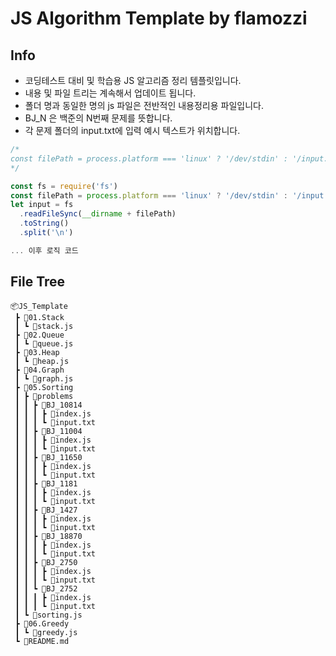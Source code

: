 # JS Algorithm Template by flamozzi

## Info

- 코딩테스트 대비 및 학습용 JS 알고리즘 정리 템플릿입니다.
- 내용 및 파일 트리는 계속해서 업데이트 됩니다.
- 폴더 명과 동일한 명의 js 파일은 전반적인 내용정리용 파일입니다.
- BJ_N 은 백준의 N번째 문제를 뜻합니다.
- 각 문제 폴더의 input.txt에 입력 예시 텍스트가 위치합니다.

```javascript
/*
const filePath = process.platform === 'linux' ? '/dev/stdin' : '/input.txt' 코드를 통해 백준 및 vscode에서 정상적으로 입력 파일을 받아올 수 있도록 조건을 달아줍니다.
*/

const fs = require('fs')
const filePath = process.platform === 'linux' ? '/dev/stdin' : '/input.txt'
let input = fs
  .readFileSync(__dirname + filePath)
  .toString()
  .split('\n')

... 이후 로직 코드
```

## File Tree

```
📦JS_Template
 ┣ 📂01.Stack
 ┃ ┗ 📜stack.js
 ┣ 📂02.Queue
 ┃ ┗ 📜queue.js
 ┣ 📂03.Heap
 ┃ ┗ 📜heap.js
 ┣ 📂04.Graph
 ┃ ┗ 📜graph.js
 ┣ 📂05.Sorting
 ┃ ┣ 📂problems
 ┃ ┃ ┣ 📂BJ_10814
 ┃ ┃ ┃ ┣ 📜index.js
 ┃ ┃ ┃ ┗ 📜input.txt
 ┃ ┃ ┣ 📂BJ_11004
 ┃ ┃ ┃ ┣ 📜index.js
 ┃ ┃ ┃ ┗ 📜input.txt
 ┃ ┃ ┣ 📂BJ_11650
 ┃ ┃ ┃ ┣ 📜index.js
 ┃ ┃ ┃ ┗ 📜input.txt
 ┃ ┃ ┣ 📂BJ_1181
 ┃ ┃ ┃ ┣ 📜index.js
 ┃ ┃ ┃ ┗ 📜input.txt
 ┃ ┃ ┣ 📂BJ_1427
 ┃ ┃ ┃ ┣ 📜index.js
 ┃ ┃ ┃ ┗ 📜input.txt
 ┃ ┃ ┣ 📂BJ_18870
 ┃ ┃ ┃ ┣ 📜index.js
 ┃ ┃ ┃ ┗ 📜input.txt
 ┃ ┃ ┣ 📂BJ_2750
 ┃ ┃ ┃ ┣ 📜index.js
 ┃ ┃ ┃ ┗ 📜input.txt
 ┃ ┃ ┗ 📂BJ_2752
 ┃ ┃ ┃ ┣ 📜index.js
 ┃ ┃ ┃ ┗ 📜input.txt
 ┃ ┗ 📜sorting.js
 ┣ 📂06.Greedy
 ┃ ┗ 📜greedy.js
 ┗ 📜README.md
```
